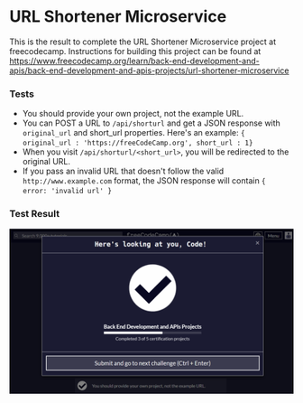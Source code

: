 # URL Shortener Microservice

This is the result to complete the URL Shortener Microservice project at freecodecamp.
Instructions for building this project can be found at
https://www.freecodecamp.org/learn/back-end-development-and-apis/back-end-development-and-apis-projects/url-shortener-microservice

### Tests

- You should provide your own project, not the example URL.
- You can POST a URL to `/api/shorturl` and get a JSON response with `original_url` and short_url properties. Here's an example: `{ original_url : 'https://freeCodeCamp.org', short_url : 1}`
- When you visit `/api/shorturl/<short_url>`, you will be redirected to the original URL.
- If you pass an invalid URL that doesn't follow the valid `http://www.example.com` format, the JSON response will contain `{ error: 'invalid url' }`

### Test Result

<img src="submit.PNG">
